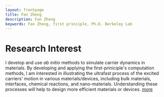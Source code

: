 ```yaml
---
layout: frontpage
title: Fan Zheng
description: Fan Zheng
keywords: Fan Zheng, first principle, Ph.D. Berkeley Lab
---
```


# Research Interest

I develop and use *ab initio* methods to simulate carrier dynamics in materials. By developing and applying the first-priniciple's computation methods, I am interested in illustrating the ultrafast process of the excited carriers' motion in various materials/devices, including bulk materials, interfaces, chemical reactions, and nano-materials. Understanding these processes will help to design more efficient materials or devices. [more](/_research/research.md)



